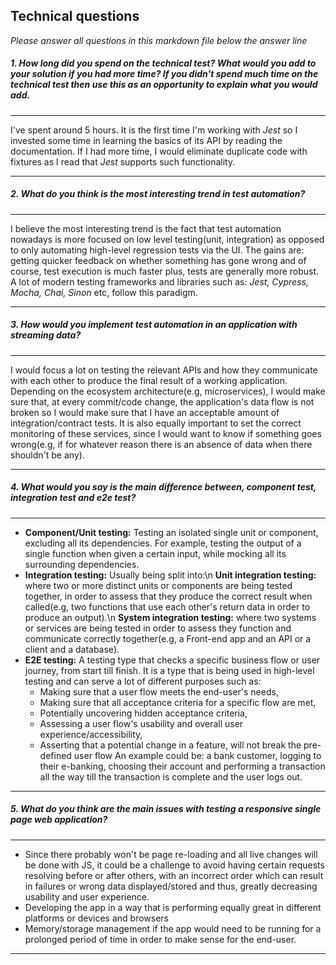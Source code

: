 
## Technical questions

_Please answer all questions in this markdown file below the answer line_

##### 1. How long did you spend on the technical test? What would you add to your solution if you had more time? If you didn't spend much time on the technical test then use this as an opportunity to explain what you would add.

---
I've spent around 5 hours. It is the first time I'm working with <em>Jest</em> so I invested some time in learning the basics of its API by reading the documentation. If I had more time, I would eliminate duplicate code with fixtures as I read that <em>Jest</em> supports such functionality.

---

##### 2. What do you think is the most interesting trend in test automation?

---
I believe the most interesting trend is the fact that test automation nowadays is more focused on low level testing(unit, integration) as opposed to only automating high-level regression tests via the UI. The gains are: getting quicker feedback on whether something has gone wrong and of course, test execution is much faster plus, tests are generally more robust. A lot of modern testing frameworks and libraries such as: <em>Jest, Cypress, Mocha, Chai, Sinon</em> etc, follow this paradigm.

---

##### 3. How would you implement test automation in an application with streaming data?

----
I would focus a lot on testing the relevant APIs and how they communicate with each other to produce the final result of a working application. Depending on the ecosystem architecture(e.g, microservices), I would make sure that, at every commit/code change, the application's data flow is not broken so I would make sure that I have an acceptable amount of integration/contract tests.
It is also equally important to set the correct monitoring of these services, since I would want to know if something goes wrong(e.g, if for whatever reason there is an absence of data when there shouldn't be any).
 
----

##### 4. What would you say is the main difference between, component test, integration test and e2e test?
   
---
- <strong>Component/Unit testing:</strong> Testing an isolated single unit or component, excluding all its dependencies. For example, testing the output of a single function when given a certain input, while mocking all its surrounding dependencies.
- <strong>Integration testing:</strong> Usually being split into:\n 
     <strong>Unit integration testing:</strong> where two or more distinct units or components are being tested together, in order to assess that they produce the correct result when called(e.g, two functions that use each other's return data in order to produce an output).\n
     <strong>System integration testing:</strong> where two systems or services are being tested in order to assess they function and communicate correctly together(e.g, a Front-end app and an API or a client and a database).
- <strong>E2E testing:</strong> A testing type that checks a specific business flow or user journey, from start till finish. It is a type that is being used in high-level testing and can serve a lot of different purposes such as:
    - Making sure that a user flow meets the end-user's needs,
    - Making sure that all acceptance criteria for a specific flow are met,
    - Potentially uncovering hidden acceptance criteria,
    - Assessing a user flow's usability and overall user experience/accessibility,
    - Asserting that a potential change in a feature, will not break the                pre-defined user flow
    An example could be: a bank customer, logging to their e-banking, choosing their account and performing a transaction all the way till the transaction is complete and the user logs out.
    
---

##### 5. What do you think are the main issues with testing a responsive single page web application?

---
- Since there probably won't be page re-loading and all live changes will be done with JS, it could be a challenge to avoid having certain requests resolving before or after others, with an incorrect order which can result in failures or wrong data displayed/stored and thus, greatly decreasing usability and user experience.
- Developing the app in a way that is performing equally great in different platforms or devices and browsers
- Memory/storage management if the app would need to be running for a prolonged period of time in order to make sense for the end-user.
 
---
